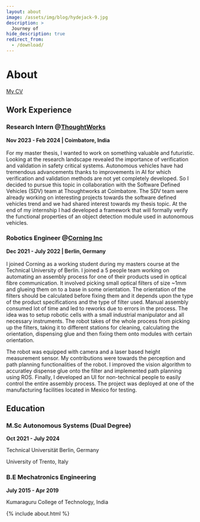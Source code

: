 ```yaml
---
layout: about
image: /assets/img/blog/hydejack-9.jpg
description: >
  Journey of 
hide_description: true
redirect_from:
  - /download/
---
```


# About

<!--author-->

[My CV](assets/files/Kalaiselvan_CV_Single_Page.pdf)
## Work Experience


### Research Intern @[ThoughtWorks](https://www.thoughtworks.com/en-in)
**Nov 2023 - Feb 2024 | Coimbatore, India**
<br> <br>
For my master thesis, I wanted to work on something valuable and futuristic. Looking at the research landscape revealed the importance of verification and validation in safety critical systems. Autonomous vehicles have had tremendous advancements thanks to improvements in AI for which verification and validation methods are not yet completely developed. So I decided to pursue this topic in collaboration with the Software Defined Vehicles (SDV) team at Thoughtworks at Coimbatore. The SDV team were already working on interesting projects towards the software defined vehicles trend and we had shared interest towards my thesis topic. At the end of my internship I had developed a framework that will formally verify the functional properties of an object detection module used in autonomous vehicles.

### Robotics Engineer @[Corning Inc](https://www.corning.com/emea/de.html)
**Dec 2021 - July 2022 | Berlin, Germany**
<br> <br>
I joined Corning as a working student during my masters course at the Technical University of Berlin. I joined a 5 people team working on automating an assembly process for one of their products used in optical fibre communication. It involved picking small optical filters of size ~1mm and glueing them on to a base in some orientation. The orientation of the filters should be calculated before fixing them and it depends upon the type of the product specifications and the type of filter used. Manual assembly consumed lot of time and led to reworks due to errors in the process. The idea was to setup robotic cells with a small industrial manipulator and all necessary instruments. The robot takes of the whole process from picking up the filters, taking it to different stations for cleaning, calculating the orientation, dispensing glue and then fixing them onto modules with certain orientation.

The robot was equipped with camera and a laser based height measurement sensor. My contributions were towards the perception and path planning functionalities of the robot. I improved the vision algorithm to accuratley dispense glue onto the filter and implemented path planning using ROS. Finally, I developed an UI for non-technical people to easily control the entire assembly process. The project was deployed at one of the manufacturing facilities located in Mexico for testing.

## Education

### M.Sc Autonomous Systems (Dual Degree)
**Oct 2021 - July 2024**

Technical Universität Berlin, Germany

University of Trento, Italy

### B.E Mechatronics Engineering
**July 2015 - Apr 2019**

Kumaraguru College of Technology, India

<!-- 
### Core Competencies -->



{% include about.html %}